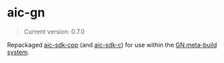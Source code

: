 # aic-gn

> Current version: 0.7.0

Repackaged [aic-sdk-cpp](https://github.com/ai-coustics/aic-sdk-cpp) (and [aic-sdk-c](https://github.com/ai-coustics/aic-sdk-c)) for use within the [GN meta-build system](https://gn.googlesource.com/gn/+/refs/heads/main/README.md).
